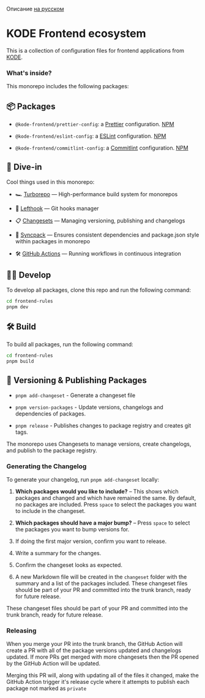 Описание [на русском](#)

# KODE Frontend ecosystem

This is a collection of configuration files for frontend applications from [KODE](https://appkode.dev/).

### What's inside?

This monorepo includes the following packages:

## 📦 Packages

- `@kode-frontend/prettier-config`: a [Prettier](https://prettier.io/) configuration. [NPM]()

- `@kode-frontend/eslint-config`: a [ESLint](https://eslint.org/) configuration. [NPM]()

- `@kode-frontend/commitlint-config`: a [Commitlint](https://commitlint.js.org/) configuration. [NPM]()

## 🤿 Dive-in

Cool things used in this monorepo:

- 🏎 [Turborepo](https://turbo.build/) — High-performance build system for monorepos

- 🐞 [Lefthook](https://github.com/evilmartians/lefthook) — Git hooks manager

- 📋 [Changesets](https://github.com/changesets/changesets) — Managing versioning, publishing and changelogs

- 🔄 [Syncpack](https://github.com/JamieMason/syncpack) — Ensures consistent dependencies and package.json style within packages in monorepo

- 🛠 [GitHub Actions](https://github.com/changesets/action) — Running workflows in continuous integration

## 👨‍💻 Develop

To develop all packages, clone this repo and run the following command:

```bash
cd frontend-rules
pnpm dev
```

## 🛠️ Build

To build all packages, run the following command:

```bash
cd frontend-rules
pnpm build
```

## 🚀 Versioning & Publishing Packages

- `pnpm add-changeset` - Generate a changeset file

- `pnpm version-packages` - Update versions, changelogs and dependencies of packages.

- `pnpm release` - Publishes changes to package registry and creates git tags.

The monorepo uses Changesets to manage versions, create changelogs, and publish to the package registry.

### Generating the Changelog

To generate your changelog, run `pnpm add-changeset` locally:

1. **Which packages would you like to include?** – This shows which packages and changed and which have remained the same. By default, no packages are included. Press `space` to select the packages you want to include in the changeset.

2. **Which packages should have a major bump?** – Press `space` to select the packages you want to bump versions for.

3. If doing the first major version, confirm you want to release.

4. Write a summary for the changes.

5. Confirm the changeset looks as expected.

6. A new Markdown file will be created in the `changeset` folder with the summary and a list of the packages included.
   These changeset files should be part of your PR and committed into the trunk branch, ready for future release.

These changeset files should be part of your PR and committed into the trunk branch, ready for future release.

### Releasing

When you merge your PR into the trunk branch, the GitHub Action will create a PR with all of the package versions updated and changelogs updated. If more PRs get merged with more changesets then the PR opened by the GitHub Action will be updated.

Merging this PR will, along with updating all of the files it changed, make the GitHub Action trigger it's release cycle where it attempts to publish each package not marked as `private`
